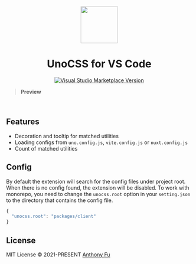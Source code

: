 <br>

<p align="center">
<img src="https://raw.githubusercontent.com/unocss/unocss/main/packages/vscode/res/logo.png" style="width:100px;" />
</p>

<h1 align="center">UnoCSS for VS Code</h1>

<p align="center">
<a href="https://marketplace.visualstudio.com/items?itemName=antfu.unocss" target="__blank"><img src="https://img.shields.io/visual-studio-marketplace/v/antfu.unocss.svg?color=eee&amp;label=VS%20Code%20Marketplace&logo=visual-studio-code" alt="Visual Studio Marketplace Version" /></a>
</p>

> **Preview**

<br>

## Features

- Decoration and tooltip for matched utilities
- Loading configs from `uno.config.js`, `vite.config.js` or `nuxt.config.js`
- Count of matched utilities

## Config

By default the extension will search for the config files under project root. When there is no config found, the extension will be disabled. To work with monorepo, you need to change the `unocss.root` option in your `setting.json` to the directory that contains the config file.

```javascript
{
  "unocss.root": "packages/client"
}
```

## License

MIT License &copy; 2021-PRESENT [Anthony Fu](https://github.com/antfu)


